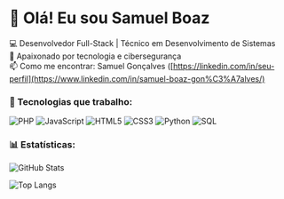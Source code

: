 # 👋 Olá! Eu sou Samuel Boaz 

💻 Desenvolvedor Full-Stack | Técnico em Desenvolvimento de Sistemas  
🚀 Apaixonado por tecnologia e cibersegurança  
📫 Como me encontrar: Samuel Gonçalves ([https://linkedin.com/in/seu-perfil](https://www.linkedin.com/in/samuel-boaz-gon%C3%A7alves/)
### 🚀 Tecnologias que trabalho:
![PHP](https://img.shields.io/badge/-PHP-777BB4?style=for-the-badge&logo=php&logoColor=white)
![JavaScript](https://img.shields.io/badge/-JavaScript-F7DF1E?style=for-the-badge&logo=javascript&logoColor=black)
![HTML5](https://img.shields.io/badge/-HTML5-E34F26?style=for-the-badge&logo=html5&logoColor=white)
![CSS3](https://img.shields.io/badge/-CSS3-1572B6?style=for-the-badge&logo=css3)
![Python](https://img.shields.io/badge/-Python-3776AB?style=for-the-badge&logo=python&logoColor=white)
![SQL](https://img.shields.io/badge/-SQL-4479A1?style=for-the-badge&logo=mysql&logoColor=white)

### 📊 Estatísticas:
![GitHub Stats](https://github-readme-stats.vercel.app/api?username=Samu3lb0az&show_icons=true&theme=dracula)


![Top Langs](https://github-readme-stats.vercel.app/api/top-langs/?username=Samu3lb0az&layout=compact&theme=dracula)

